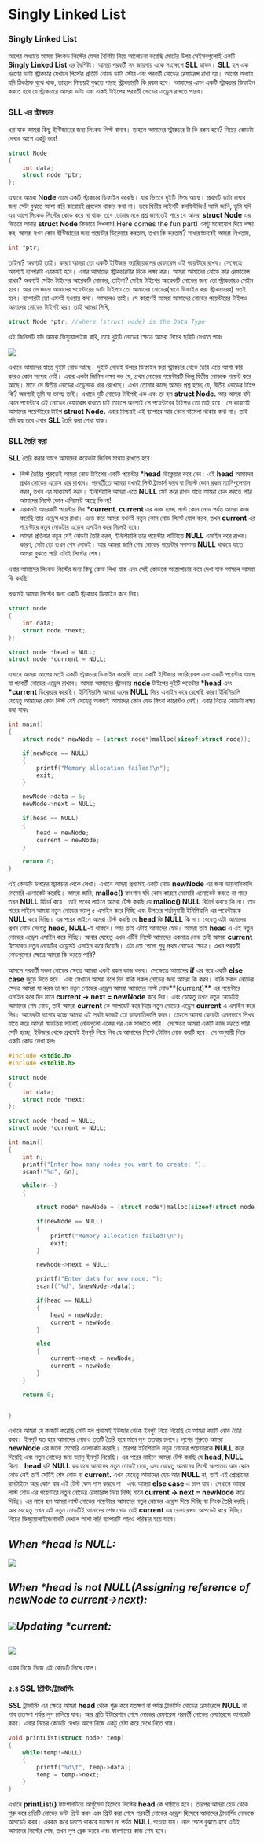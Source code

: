 # Singly Linked List

### Singly Linked List

আগের অধ্যায়ে আমরা লিংকড লিস্টের যেসব বৈশিষ্ট্য নিয়ে আলোচনা করেছি মোটের উপর সেইসবগুলোই একটি **Singly Linked List** এর বৈশিষ্ট্য। আমরা পরবর্তী সব জায়গায় একে সংক্ষেপে **SLL** ডাকব। **SLL** হল এক ধরণের ডাটা স্ট্রাকচার যেখানে লিস্টের প্রতিটি নোডে ডাটা স্টোর এবং পরবর্তী নোডের রেফারেন্স রাখা হয়। আগের অধ্যায় যদি ঠিকঠাক বুঝে থাক, তাহলে নিশ্চয়ই বুঝতে পারছ স্ট্রাকচারটি কি রকম হবে। আমাদের এমন একটি স্ট্রাকচার ডিফাইন করতে হবে যে স্ট্রাকচারে আমরা ডাটা এবং একই টাইপের পরবর্তী নোডের এড্রেস রাখতে পারব।

### SLL এর স্ট্রাকচার

ধরা যাক আমরা কিছু ইন্টিজারের জন্য লিংকড লিস্ট বানাব। তাহলে আমাদের স্ট্রাকচার টা কি রকম হবে? নিচের কোডটা দেখার আগে একটু ভাব!

```c
struct Node
{
    int data;
    struct node *ptr;
};
```

এখানে আমরা N**ode** নামে একটি স্ট্রাকচার ডিফাইন করেছি। যার ভিতরে দুইটি ফিল্ড আছে। প্রথমটি ডাটা রাখার জন্য সেটা বুঝতে আশা করি কারোরই প্রবলেম থাকার কথা না। তবে দ্বিতীয় লাইনটি কনফিউজিং! আমি জানি, তুমি যদি এর আগে লিংকড লিস্টের কোড করে না থাক, তবে তোমার মনে প্রশ্ন জাগতেই পারে যে আমরা **struct Node** এর ভিতরে আবার **struct Node** কিভাবে লিখলাম! Here comes the fun part! একটু মনোযোগ দিয়ে লক্ষ্য কর, আমরা যখন কোন ইন্টিজারের জন্য পয়েন্টার ডিক্লেয়ার করতাম, তখন কি করতাম? সাধারণভাবেই আমরা লিখতাম,

```c
int *ptr;
```

তাইনা? অবশ্যই তাই। কারণ আমরা তো একটি ইন্টিজার ভ্যারিয়েবলের রেফারেন্স এই পয়েন্টারে রাখব। সেক্ষেত্রে অবশ্যই ব্যাপারটা এরকমই হবে। এবার আমাদের স্ট্রাকচারটার দিকে লক্ষ্য কর। আমরা আমাদের নোডে কার রেফারেন্স রাখব? অবশ্যই সেইম টাইপের আরেকটি নোডের, তাইনা? সেইম টাইপের আরেকটি নোডের জন্য তো স্ট্রাকচারও সেইম হবে। আর সে জন্যে আমাদের পয়েন্টারের ডাটা টাইপও তো আমাদের নোডের(মানে ডিফাইন করা স্ট্রাকচারের) মতই হবে। ব্যাপারটা তো এমনই হওয়ার কথা। আসলেও তাই। সে কারণেই আমরা আমাদের নোডের পয়েন্টারের টাইপও আমাদের নোডের টাইপই হয়। তাই আমরা লিখি,

```c
struct Node *ptr; //where (struct node) is the Data Type
```

এই জিনিসটি যদি আমরা ভিস্যুয়ালাইজ করি, তবে দুইটি নোডের ক্ষেত্রে আমরা নিচের ছবিটি দেখতে পাবঃ

![](.gitbook/assets/node.png)

এখানে আমাদের হাতে দুইটি নোড আছে। দুইটি নোডই উপরে ডিফাইন করা স্ট্রাকচার থেকে তৈরি এতে আশা করি কারও কোন সন্দেহ নেই। এবার একটা জিনিস লক্ষ্য কর যে, প্রথম নোডের পয়েন্টারটি কিন্তু দ্বিতীয় নোডকে পয়েন্ট করে আছে। মানে সে দ্বিতীয় নোডের এড্রেসকে ধরে রেখেছে। এখন তোমার কাছে আমার প্রশ্ন হচ্ছে যে, দ্বিতীয় নোডের টাইপ কি? অবশ্যই তুমি যা ভাবছ তাই। এখানে দুটি নোডের টাইপই এক এবং তা হল **struct Node.** আর আমরা যদি কোন পয়েন্টারে এই নোডের রেফারেন্স রাখতে চাই তাহলে অবশ্যই সে পয়েন্টারের টাইপও তো তাই হবে। সে কারণেই আমাদের পয়েন্টারের টাইপ **struct Node.** এবার নিশ্চয়ই এই ব্যাপারে আর কোন ঝামেলা থাকার কথা না। তাই যদি হয় তবে এবার **SLL** তৈরি করা শেখা যাক।

### SLL তৈরি করা

**SLL** তৈরি করার আগে আমাদের কয়েকটা জিনিস মাথায় রাখতে হবে।

* লিস্ট তৈরির শুরুতেই আমরা নোড টাইপের একটি পয়েন্টার \***head** ডিক্লেয়ার করে নেব। এই **head** আমাদের প্রথম নোডের এড্রেস ধরে রাখবে। পরবর্তীতে আমরা যখনই লিস্ট ট্রাভার্স করব বা লিস্টে কোন রকম ম্যানিপুলেশান করব, তখন এর মাধ্যমেই করব। ইনিশিয়ালি আমরা এতে **NULL** সেট করে রাখব যাতে আমরা চেক করতে পারি আমাদের লিস্টে কোন এলিমেন্ট আছে কি না!
* এরকমই আরেকটি পয়েন্টার নিব **\*current. current** এর কাজ হচ্ছে লাস্ট কোন নোড পর্যন্ত আমরা কাজ করেছি তার এড্রেস ধরে রাখা। এতে করে আমরা যখনই নতুন কোন নোড লিস্টে যোগ করব, তখন **current** এর পয়েন্টারে নতুব নোডটার এড্রেস এসাইন করে দিলেই হবে।&#x20;
* আমরা প্রতিবার নতুন যেই নোডটা তৈরি করব, ইনিশিয়ালি তার পয়েন্টার পার্টটাতে **NULL** এসাইন করে রাখব। কারণ, সেটা তো তখন শেষ নোডই। আর আমরা জানি শেষ নোডের পয়েন্টার সবসময় **NULL** থাকবে যাতে আমরা বুঝতে পারি এটাই লিস্টের শেষ।

এবার আমাদের লিংকড লিস্টের জন্য কিছু কোড লিখা যাক এবং সেই কোডকে অস্ত্রোপাচার করে দেখা যাক আসলে আমরা কি করছি!

প্রথমেই আমরা লিস্টের জন্য একটি স্ট্রাকচার ডিফাইন করে নিব।

```c
struct node
{
    int data;
    struct node *next;
};

struct node *head = NULL;
struct node *current = NULL;
```

এখানে আমরা আগের মতই একটি স্ট্রাকচার ডিফাইন করেছি যাতে একটি ইন্টিজার ভ্যারিয়েবল এবং একটি পয়েন্টার আছে যা পরবর্তী নোডের এড্রেস রাখবে। আমরা আমাদের স্ট্রাকচার **node** টাইপের দুইটি পয়েন্টার **\*head** এবং **\*current** ডিক্লেয়ার করেছি। ইনিশিয়ালি আমরা এদের **NULL** দিয়ে এসাইন করে রেখেছি কারণ ইনিশিয়ালি যেহেতু আমাদের কোন লিস্ট নেই সেহেতু অবশ্যই আমাদের কোন হেড কিংবা কারেন্টও নেই। এবার নিচের কোডটা লক্ষ্য করা যাকঃ

```c
int main()
{
    struct node* newNode = (struct node*)malloc(sizeof(struct node));

    if(newNode == NULL)
    {
        printf("Memory allocation failed!\n");
        exit;
    }

    newNode->data = 5;
    newNode->next = NULL;

    if(head == NULL)
    {
        head = newNode;
        current = newNode;
    }

    return 0;
}
```

এই কোডটি উপরের স্ট্রাকচার থেকে লেখা। এখানে আমরা প্রথমেই একটি নোড **newNode** এর জন্য ডায়নামিকালি মেমোরি এলোকেট করেছি। আমরা জানি, **malloc()** ফাংশান যদি কোন কারণে মেমোরি এলোকেট করতে না পারে তখন **NULL** রিটার্ন করে। তাই পরের লাইনে আমরা টেঁস্ট করছি যে **malloc() NULL** রিটার্ন করছে কি না। তার পরের লাইনে আমরা নতুন নোডের ভ্যালু ৫ এসাইন করে দিচ্ছি এবং উপরের শর্তানুযায়ী ইনিশিয়ালি এর পয়েন্টারকে **NULL** করে দিচ্ছি। এর পরের লাইনে আমরা টেস্ট করছি যে **head** কি **NULL** কি না। যেহেতু এটা আমাদের প্রথম নোড সেহেতু **head**, **NULL**-ই থাকবে। আর তাই এটাই আমাদের হেড। আমরা তাই **head** এ এই নতুন নোডের এড্রেস এসাইন করে দিচ্ছি। আবার যেহেতু এখন এটিই লিস্টে আমাদের একমাত্র নোড তাই আমরা **current** হিসেবেও নতুন নোডটির এড্রেসই এসাইন করে দিয়েছি। এটা তো গেলো শুধু প্রথম নোডের ক্ষেত্রে। এখন পরবর্তী নোডগুলোর ক্ষেত্রে আমরা কি করতে পারি?

আসলে পরবর্তী সকল নোডের ক্ষেত্রে আমরা একই রকম কাজ করব। সেক্ষেত্রে আমাদের **if** এর পরে একটি **else case** জুড়ে দিতে হবে। এবং সেখানে আমরা বলে দিব বাকি সকল নোডের জন্য আমরা কি করব। বাকি সকল নোডের ক্ষেত্রে আমরা যা করব তা হল নতুন নোডের এড্রেস আমরা আমাদের লাস্ট নোড**(current)** এর পয়েন্টারে এসাইন করে দিব মানে **current -> next = newNode** করে দিব। এবং যেহেতু তখন নতুন নোডটিই আমাদের শেষ নোড, তাই আমরা **current** কে আপডেট করে দিয়ে নতুন নোডের এড্রেস **current** এ এসাইন করে দিব। আরেকটা ব্যাপার হচ্ছে আমরা এই সবটা কাজই তো ডায়নামিকালি করব। তাহলে আমরা কোডটা এমনভাবে লিখব যাতে করে আমরা স্বয়ংক্রিয় ভাবেই নোডগুলো একের পর এক সাজাতে পারি। সেক্ষেত্রে আমরা একটি কাজ করতে পারি সেটি হচ্ছে, ইউজার থেকে প্রথমেই ইনপুট নিয়ে নিব যে আমাদের লিস্টে টোটাল নোড কয়টি হবে। সে অনুযায়ী নিচে একটি কোড লেখা হলঃ

```c
#include <stdio.h>
#include <stdlib.h>

struct node
{    
    int data;
    struct node *next;
};

struct node *head = NULL;
struct node *current = NULL;

int main()
{
    int n;
    printf("Enter how many nodes you want to create: ");
    scanf("%d", &n);

    while(n--)
    {

        struct node* newNode = (struct node*)malloc(sizeof(struct node));

        if(newNode == NULL)
        {
            printf("Memory allocation failed!\n");
            exit;
        }

        newNode->next = NULL;

        printf("Enter data for new node: ");
        scanf("%d", &newNode->data);

        if(head == NULL)
        {
            head = newNode;
            current = newNode;
        }

        else
        {
            current->next = newNode;
            current = newNode;
        }
    }

    return 0;


}
```

এখানে আমরা যে কাজটি করেছি সেটি হল প্রথমেই ইউজার থেকে ইনপুট নিয়ে নিয়েছি যে আমরা কয়টি নোড তৈরি করব। ইনপুট যত হবে আমাদের নোডও ততটি তৈরি হবে মানে লুপ ততবার চলবে। লুপের শুরুতে আমরা **newNode** এর জন্যে মেমোরি এলোকেট করেছি। তারপর ইনিশিয়ালি নতুন নোডের পয়েন্টারকে **NULL** করে দিয়েছি এবং নতুন নোডের জন্য ভ্যালু ইনপুট নিয়েছি। এর পরের লাইনে আমরা টেস্ট করছি যে **head, NULL** কিনা। **head** যদি **NULL** হয় তবে আমাদের নতুন নোডই হেড, এবং যেহেতু আমাদের লিস্টে আপাতত আর কোন নোড নেই তাই সেটিই শেষ নোড বা **current.** এখন যেহেতু আমাদের হেড আর **NULL** না, তাই এই প্রোগ্রামের রানটাইমে আর কোন বার এই টেস্ট কেস পাস করবে না। এবং আমরা **else case** এ চলে যাব। সেখানে আমরা লাস্ট নোড এর পয়েন্টারে নতুন নোডের রেফারেন্স দিয়ে দিচ্ছি মানে **current -> next = newNode** করে দিচ্ছি। এর মানে হল আমরা লাস্ট নোডের পয়েন্টারে আমাদের নতুন নোডের এড্রেস দিয়ে দিচ্ছি বা লিংক তৈরি করছি। আর যেহেতু তখন এই নতুন নোডটিই আমাদের শেষ নোড তাই **current** এর রেফারেন্সও আপডেট করে দিচ্ছি। নিচের ভিজ্যুয়ালাইজেশানটি দেখলে আশা করি ব্যাপারটি আরও পরিষ্কার হয়ে যাবে।

## _When \*head is NULL:_

![](.gitbook/assets/uu.png)

## _When \*head is not NULL(Assigning reference of newNode to current->next):_

## ![](.gitbook/assets/uu2.png)_Updating \*current:_

## ![](.gitbook/assets/uu3.png)

এবার নিজে নিজে এই কোডটি লিখে ফেল।

### **৫.৪ SSL প্রিন্টিং/ট্রাভার্সিং**

**SSL** ট্রাভার্সিং এর ক্ষেত্রে আমরা **head** থেকে শুরু করে যতক্ষণ না পর্যন্ত ট্রাভার্সিং নোডের রেফারেন্সে **NULL** না পাব ততক্ষণ পর্যন্ত লুপ চালিয়ে যাব। আর প্রতি ইটারেশান শেষে নোডের রেফারেন্স পরবর্তী নোডের রেফারেন্সে আপডেট করব। এবার নিচের কোডটি দেখার আগে নিজে একটু চেষ্টা করে দেখে নিতে পার।

```c
void printList(struct node* temp)
{
    while(temp!=NULL)
    {
        printf("%d\t", temp->data);
        temp = temp->next;
    }
}
```

এখানে **printList()** ফাংশানটিতে আর্গুমেন্ট হিসেবে লিস্টের **head** কে পাঠাতে হবে। তারপর আমরা হেড থেকে শুরু করে প্রতিটি নোডের ডাটা প্রিন্ট করব এবং প্রিন্ট করা শেষে পরবর্তী নোডের এড্রেস হিসেবে আমাদের ট্রাভার্সিং নোডকে আপডেট করব। এরকম করে চলতে থাকবে যতক্ষণ না পর্যন্ত **NULL** পাওয়া যায়। নাল পেলে বুঝতে হবে এটিই আমাদের লিস্টের শেষ, তখন লুপ ব্রেক করবে এবং ফাংশানের কাজ শেষ হবে।
